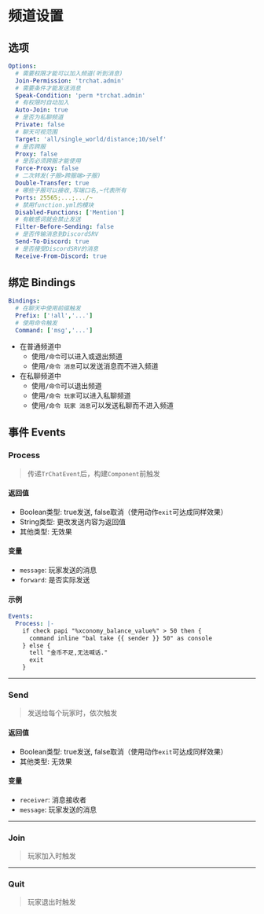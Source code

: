 # 频道设置

## 选项

```yaml
Options:
  # 需要权限才能可以加入频道(听到消息)
  Join-Permission: 'trchat.admin'
  # 需要条件才能发送消息
  Speak-Condition: 'perm *trchat.admin'
  # 有权限时自动加入
  Auto-Join: true
  # 是否为私聊频道
  Private: false
  # 聊天可视范围
  Target: 'all/single_world/distance;10/self'
  # 是否跨服
  Proxy: false
  # 是否必须跨服才能使用
  Force-Proxy: false
  # 二次转发(子服>跨服端>子服)
  Double-Transfer: true
  # 哪些子服可以接收,写端口名,~代表所有
  Ports: 25565;...;.../~
  # 禁用function.yml的模块
  Disabled-Functions: ['Mention']
  # 有敏感词就会禁止发送
  Filter-Before-Sending: false
  # 是否传输消息到DiscordSRV
  Send-To-Discord: true
  # 是否接受DiscordSRV的消息
  Receive-From-Discord: true
```

## 绑定 Bindings

```yaml
Bindings:
  # 在聊天中使用前缀触发
  Prefix: ['!all','...']
  # 使用命令触发
  Command: ['msg','...']
```

- 在普通频道中
  - 使用`/命令`可以进入或退出频道
  - 使用`/命令 消息`可以发送消息而不进入频道
- 在私聊频道中
  - 使用`/命令`可以退出频道
  - 使用`/命令 玩家`可以进入私聊频道
  - 使用`/命令 玩家 消息`可以发送私聊而不进入频道

## 事件 Events

### Process

> 传递`TrChatEvent`后，构建`Component`前触发

#### 返回值

- Boolean类型: true发送, false取消（使用动作`exit`可达成同样效果）
- String类型: 更改发送内容为返回值
- 其他类型: 无效果

#### 变量

- `message`: 玩家发送的消息
- `forward`: 是否实际发送

#### 示例

```yaml
Events:
  Process: |-
    if check papi "%xconomy_balance_value%" > 50 then {
      command inline "bal take {{ sender }} 50" as console
    } else {
      tell "金币不足,无法喊话."
      exit
    }
```

---

### Send

> 发送给每个玩家时，依次触发

#### 返回值

- Boolean类型: true发送, false取消（使用动作`exit`可达成同样效果）
- 其他类型: 无效果

#### 变量

- `receiver`: 消息接收者
- `message`: 玩家发送的消息

---

### Join

> 玩家加入时触发

---

### Quit

> 玩家退出时触发